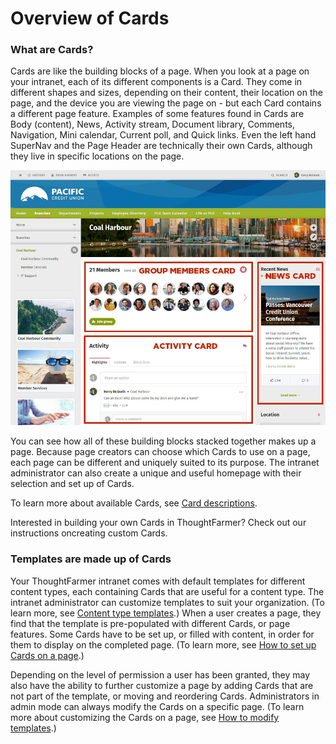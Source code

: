 # Overview of Cards

### What are Cards?

Cards are like the building blocks of a page. When you look at a page on your intranet, each of its different components is a Card. They come in different shapes and sizes, depending on their content, their location on the page, and the device you are viewing the page on - but each Card contains a different page feature. Examples of some features found in Cards are Body \(content\), News, Activity stream, Document library, Comments, Navigation, Mini calendar, Current poll, and Quick links. Even the left hand SuperNav and the Page Header are technically their own Cards, although they live in specific locations on the page.

![](../../../.gitbook/assets/1%20%2810%29.jpg)

You can see how all of these building blocks stacked together makes up a page. Because page creators can choose which Cards to use on a page, each page can be different and uniquely suited to its purpose. The intranet administrator can also create a unique and useful homepage with their selection and set up of Cards.  
  
To learn more about available Cards, see [Card descriptions](card-descriptions.md).  
  
Interested in building your own Cards in ThoughtFarmer? Check out our instructions oncreating custom Cards.

### Templates are made up of Cards

Your ThoughtFarmer intranet comes with default templates for different content types, each containing Cards that are useful for a content type. The intranet administrator can customize templates to suit your organization. \(To learn more, see [Content type templates](../content-templates/).\) When a user creates a page, they find that the template is pre-populated with different Cards, or page features. Some Cards have to be set up, or filled with content, in order for them to display on the completed page. \(To learn more, see [How to set up Cards on a page](../../../using-thoughtfarmer/add-pages-and-sections/set-up-cards/).\)  
  
Depending on the level of permission a user has been granted, they may also have the ability to further customize a page by adding Cards that are not part of the template, or moving and reordering Cards. Administrators in admin mode can always modify the Cards on a specific page. \(To learn more about customizing the Cards on a page, see [How to modify templates](../../../using-thoughtfarmer/add-pages-and-sections/modify-templates.md).\)

